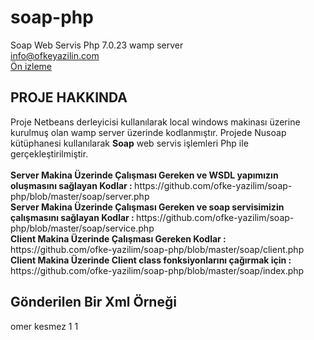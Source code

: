 # soap-php
Soap Web Servis Php 7.0.23 wamp server
<br>
<a href="mailto:info@ofkeyazilin.com">info@ofkeyazilin.com</a>
<br>
<a target="_blank" href="http://localhost/soap/server.php?wdsl">Ön izleme</a>
<h2>PROJE HAKKINDA</h2>
Proje Netbeans derleyicisi kullanılarak local windows makinası üzerine kurulmuş olan wamp server üzerinde kodlanmıştır. Projede Nusoap kütüphanesi kullanılarak <strong>Soap</strong> web servis işlemleri Php ile gerçekleştirilmiştir.
<br><br>
<strong>Server Makina Üzerinde Çalışması Gereken ve WSDL yapımızın oluşmasını sağlayan Kodlar : </strong> https://github.com/ofke-yazilim/soap-php/blob/master/soap/server.php<br>
<strong>Server Makina Üzerinde Çalışması Gereken ve soap servisimizin çalışmasını sağlayan Kodlar : </strong> https://github.com/ofke-yazilim/soap-php/blob/master/soap/service.php<br>
<strong>Client Makina Üzerinde Çalışması Gereken Kodlar : </strong> https://github.com/ofke-yazilim/soap-php/blob/master/soap/client.php<br>
<strong>Client Makina Üzerinde Client class fonksiyonlarını çağırmak için : </strong> https://github.com/ofke-yazilim/soap-php/blob/master/soap/index.php
<br>
<h2>Gönderilen Bir Xml Örneği</h2>
<?xml version="1.0" encoding="utf-8"?>
<soap:Envelope xmlns:soap="http://schemas.xmlsoap.org/soap/envelope/" xmlns:xsi="http://www.w3.org/2001/XMLSchema-instance" xmlns:xsd="http://www.w3.org/2001/XMLSchema" xmlns:soapenc="http://schemas.xmlsoap.org/soap/encoding/" xmlns:tns="urn:soapservice">
    <soap:Header>
        <tns:AuthHeader>
            <username xsi:type="xsd:string">omer</username>
            <password xsi:type="xsd:string">kesmez</password>
        </tns:AuthHeader>
    </soap:Header>  
    <soap:Body soap:encodingStyle="http://schemas.xmlsoap.org/soap/encoding/">
    <tns:__getDataAll>
      <data xsi:type="tns:arrayData">
        <limit xsi:type="xsd:string">1</limit>
        <type xsi:type="xsd:string">1</type>
      </data>
    </tns:__getDataAll>
  </soap:Body>
</soap:Envelope>
